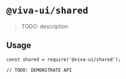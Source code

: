 # `@viva-ui/shared`

> TODO: description

## Usage

```
const shared = require('@viva-ui/shared');

// TODO: DEMONSTRATE API
```
